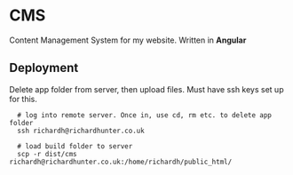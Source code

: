 # CMS

Content Management System for my website. Written in **Angular**

##  Deployment
Delete app folder from server, then upload files.
Must have ssh keys set up for this.

```
  # log into remote server. Once in, use cd, rm etc. to delete app folder
  ssh richardh@richardhunter.co.uk

  # load build folder to server
  scp -r dist/cms richardh@richardhunter.co.uk:/home/richardh/public_html/

```
